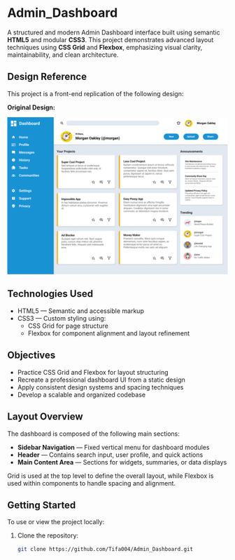 # Admin_Dashboard

A structured and modern Admin Dashboard interface built using semantic **HTML5** and modular **CSS3**. This project demonstrates advanced layout techniques using **CSS Grid** and **Flexbox**, emphasizing visual clarity, maintainability, and clean architecture.

## Design Reference

This project is a front-end replication of the following design:

**Original Design:**

![Design Source](./dashboard-project.png)

## Technologies Used

- HTML5 — Semantic and accessible markup
- CSS3 — Custom styling using:
  - CSS Grid for page structure
  - Flexbox for component alignment and layout refinement

## Objectives

- Practice CSS Grid and Flexbox for layout structuring
- Recreate a professional dashboard UI from a static design
- Apply consistent design systems and spacing techniques
- Develop a scalable and organized codebase

## Layout Overview

The dashboard is composed of the following main sections:

- **Sidebar Navigation** — Fixed vertical menu for dashboard modules
- **Header** — Contains search input, user profile, and quick actions
- **Main Content Area** — Sections for widgets, summaries, or data displays

Grid is used at the top level to define the overall layout, while Flexbox is used within components to handle spacing and alignment.

## Getting Started

To use or view the project locally:

1. Clone the repository:

   ```bash
   git clone https://github.com/Tifa004/Admin_Dashboard.git

